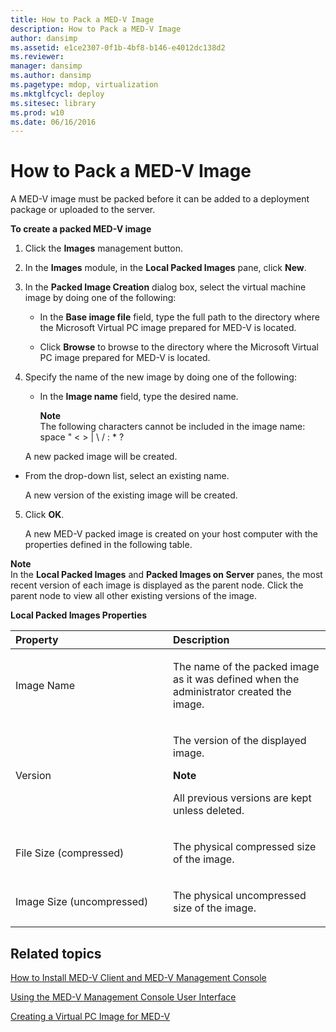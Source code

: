 ```yaml
---
title: How to Pack a MED-V Image
description: How to Pack a MED-V Image
author: dansimp
ms.assetid: e1ce2307-0f1b-4bf8-b146-e4012dc138d2
ms.reviewer: 
manager: dansimp
ms.author: dansimp
ms.pagetype: mdop, virtualization
ms.mktglfcycl: deploy
ms.sitesec: library
ms.prod: w10
ms.date: 06/16/2016
---
```



# How to Pack a MED-V Image


A MED-V image must be packed before it can be added to a deployment package or uploaded to the server.

**To create a packed MED-V image**

1.  Click the **Images** management button.

2.  In the **Images** module, in the **Local Packed Images** pane, click **New**.

3.  In the **Packed Image Creation** dialog box, select the virtual machine image by doing one of the following:

    -   In the **Base image file** field, type the full path to the directory where the Microsoft Virtual PC image prepared for MED-V is located.

    -   Click **Browse** to browse to the directory where the Microsoft Virtual PC image prepared for MED-V is located.

4.  Specify the name of the new image by doing one of the following:

    -   In the **Image name** field, type the desired name.

        **Note**  
        The following characters cannot be included in the image name: space " &lt; &gt; | \\ / : \* ?




    A new packed image will be created.

-   From the drop-down list, select an existing name.

    A new version of the existing image will be created.


5. Click **OK**.

   A new MED-V packed image is created on your host computer with the properties defined in the following table.

**Note**  
In the **Local Packed Images** and **Packed Images on Server** panes, the most recent version of each image is displayed as the parent node. Click the parent node to view all other existing versions of the image.



**Local Packed Images Properties**

<table>
<colgroup>
<col width="50%" />
<col width="50%" />
</colgroup>
<thead>
<tr class="header">
<th align="left">Property</th>
<th align="left">Description</th>
</tr>
</thead>
<tbody>
<tr class="odd">
<td align="left"><p>Image Name</p></td>
<td align="left"><p>The name of the packed image as it was defined when the administrator created the image.</p></td>
</tr>
<tr class="even">
<td align="left"><p>Version</p></td>
<td align="left"><p>The version of the displayed image.</p>
<div class="alert">
<strong>Note</strong><br/><p>All previous versions are kept unless deleted.</p>
</div>
<div>

</div></td>
</tr>
<tr class="odd">
<td align="left"><p>File Size (compressed)</p></td>
<td align="left"><p>The physical compressed size of the image.</p></td>
</tr>
<tr class="even">
<td align="left"><p>Image Size (uncompressed)</p></td>
<td align="left"><p>The physical uncompressed size of the image.</p></td>
</tr>
</tbody>
</table>



## Related topics


[How to Install MED-V Client and MED-V Management Console](how-to-install-med-v-client-and-med-v-management-console.md)

[Using the MED-V Management Console User Interface](using-the-med-v-management-console-user-interface.md)

[Creating a Virtual PC Image for MED-V](creating-a-virtual-pc-image-for-med-v.md)









